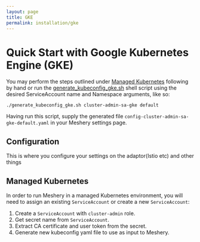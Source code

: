```yaml
---
layout: page
title: GKE
permalink: installation/gke
---
```


# Quick Start with Google Kubernetes Engine (GKE)
You may perform the steps outlined under [Managed Kubernetes](#managedk8s) following by hand or run the [generate_kubeconfig_gke.sh](./generate_kubeconfig_gke.sh) shell script using the desired ServiceAccount name and Namespace arguments, like so:

`./generate_kubeconfig_gke.sh cluster-admin-sa-gke default`

Having run this script, supply the generated file `config-cluster-admin-sa-gke-default.yaml` in your Meshery settings page.

## Configuration
This is where you configure your settings on the adaptor(Istio etc) and other things 

## Managed Kubernetes
In order to run Meshery in a managed Kubernetes environment, you will need to assign an existing `ServiceAccount` or create a new `ServiceAccount`:

1. Create a `ServiceAccount` with `cluster-admin` role.
1. Get secret name from `ServiceAccount`.
1. Extract CA certificate and user token from the secret.
1. Generate new kubeconfig yaml file to use as input to Meshery.
